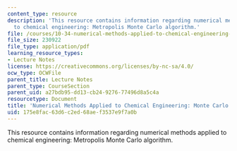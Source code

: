 ```yaml
---
content_type: resource
description: 'This resource contains information regarding numerical methods applied
  to chemical engineering: Metropolis Monte Carlo algorithm.'
file: /courses/10-34-numerical-methods-applied-to-chemical-engineering-fall-2015/175e8fac63d6c2ed68aef3537e9f7a0b_MIT10_34F15_Lec33.pdf
file_size: 230922
file_type: application/pdf
learning_resource_types:
- Lecture Notes
license: https://creativecommons.org/licenses/by-nc-sa/4.0/
ocw_type: OCWFile
parent_title: Lecture Notes
parent_type: CourseSection
parent_uid: a27bdb95-dd13-cb24-9276-77496d8a5c4a
resourcetype: Document
title: 'Numerical Methods Applied to Chemical Engineering: Monte Carlo Methods 2'
uid: 175e8fac-63d6-c2ed-68ae-f3537e9f7a0b
---
```

This resource contains information regarding numerical methods applied to chemical engineering: Metropolis Monte Carlo algorithm.